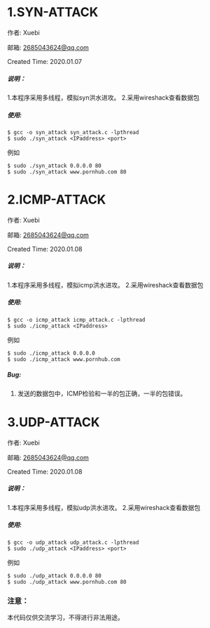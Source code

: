 1.SYN-ATTACK
==========
作者: Xuebi

邮箱: 2685043624@qq.com

Created Time: 2020.01.07

##### 说明：
1.本程序采用多线程，模拟syn洪水进攻。
2.采用wireshack查看数据包

##### 使用:
```
$ gcc -o syn_attack syn_attack.c -lpthread
$ sudo ./syn_attack <IPaddress> <port>
```
例如
```
$ sudo ./syn_attack 0.0.0.0 80
$ sudo ./syn_attack www.pornhub.com 80
```



2.ICMP-ATTACK
==========
作者: Xuebi

邮箱: 2685043624@qq.com

Created Time: 2020.01.08

##### 说明：
1.本程序采用多线程，模拟icmp洪水进攻。
2.采用wireshack查看数据包

##### 使用:
```
$ gcc -o icmp_attack icmp_attack.c -lpthread
$ sudo ./icmp_attack <IPaddress>
```
例如
```
$ sudo ./icmp_attack 0.0.0.0 
$ sudo ./icmp_attack www.pornhub.com
```

##### Bug:
1. 发送的数据包中，ICMP检验和一半的包正确，一半的包错误。

3.UDP-ATTACK
==========
作者: Xuebi

邮箱: 2685043624@qq.com

Created Time: 2020.01.08

##### 说明：
1.本程序采用多线程，模拟udp洪水进攻。
2.采用wireshack查看数据包

##### 使用:
```
$ gcc -o udp_attack udp_attack.c -lpthread
$ sudo ./udp_attack <IPaddress> <port>
```
例如
```
$ sudo ./udp_attack 0.0.0.0 80
$ sudo ./udp_attack www.pornhub.com 80
```


### 注意：
本代码仅供交流学习，不得进行非法用途。

